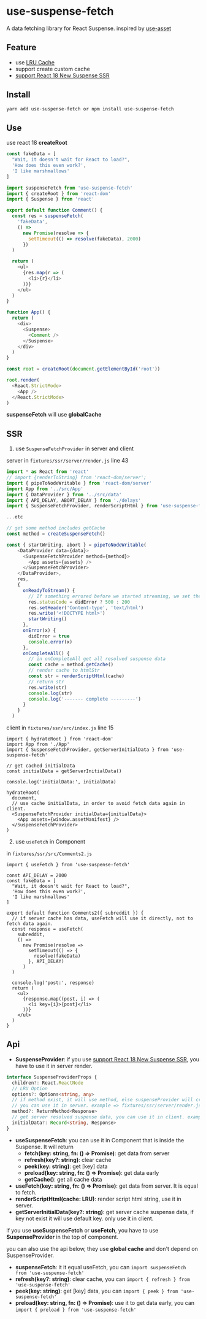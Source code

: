 # use-suspense-fetch

A data fetching library for React Suspense. inspired by [use-asset](https://github.com/pmndrs/use-asset)

## Feature

- use [LRU Cache](https://github.com/isaacs/node-lru-cache)
- support create custom cache
- [support React 18 New Suspense SSR](https://github.com/reactwg/react-18/discussions/37)

## Install

```js
yarn add use-suspense-fetch or npm install use-suspense-fetch
```

## Use

use react 18 **createRoot**

```ts
const fakeData = [
  "Wait, it doesn't wait for React to load?",
  'How does this even work?',
  'I like marshmallows'
]

import suspenseFetch from 'use-suspense-fetch'
import { createRoot } from 'react-dom'
import { Suspense } from 'react'

export default function Comment() {
  const res = suspenseFetch(
    'fakeData',
    () =>
      new Promise(resolve => {
        setTimeout(() => resolve(fakeData), 2000)
      })
  )

  return (
    <ul>
      {res.map(r => (
        <li>{r}</li>
      ))}
    </ul>
  )
}

function App() {
  return (
    <div>
      <Suspense>
        <Comment />
      </Suspense>
    </div>
  )
}

const root = createRoot(document.getElementById('root'))

root.render(
  <React.StrictMode>
    <App />
  </React.StrictMode>
)
```

**suspenseFetch** will use **globalCache**

## SSR

1. use `SuspenseFetchProvider` in server and client

server in `fixtures/ssr/server/render.js` line 43

```ts
import * as React from 'react'
// import {renderToString} from 'react-dom/server';
import { pipeToNodeWritable } from 'react-dom/server'
import App from '../src/App'
import { DataProvider } from '../src/data'
import { API_DELAY, ABORT_DELAY } from './delays'
import { SuspenseFetchProvider, renderScriptHtml } from 'use-suspense-fetch'

...etc

// get some method includes getCache
const method = createSuspenseFetch()

const { startWriting, abort } = pipeToNodeWritable(
    <DataProvider data={data}>
      <SuspenseFetchProvider method={method}>
        <App assets={assets} />
      </SuspenseFetchProvider>
    </DataProvider>,
    res,
    {
      onReadyToStream() {
        // If something errored before we started streaming, we set the error code appropriately.
        res.statusCode = didError ? 500 : 200
        res.setHeader('Content-type', 'text/html')
        res.write('<!DOCTYPE html>')
        startWriting()
      },
      onError(x) {
        didError = true
        console.error(x)
      },
      onCompleteAll() {
        // in onCompleteAll get all resolved suspense data
        const cache = method.getCache()
        // render cache to htmlStr
        const str = renderScriptHtml(cache)
        // return str
        res.write(str)
        console.log(str)
        console.log('------- complete ---------')
      }
    }
  )
```

client in `fixtures/ssr/src/index.js` line 15

```tsx
import { hydrateRoot } from 'react-dom'
import App from './App'
import { SuspenseFetchProvider, getServerInitialData } from 'use-suspense-fetch'

// get cached initialData
const initialData = getServerInitialData()

console.log('initialData:', initialData)

hydrateRoot(
  document,
  // use cache initialData, in order to avoid fetch data again in client.
  <SuspenseFetchProvider initialData={initialData}>
    <App assets={window.assetManifest} />
  </SuspenseFetchProvider>
)
```

2. use `useFetch` in Component

in `fixtures/ssr/src/Comments2.js`

```tsx
import { useFetch } from 'use-suspense-fetch'

const API_DELAY = 2000
const fakeData = [
  "Wait, it doesn't wait for React to load?",
  'How does this even work?',
  'I like marshmallows'
]

export default function Comments2({ subreddit }) {
  // if server cache has data, useFetch will use it directly, not to fetch data again.
  const response = useFetch(
    subreddit,
    () =>
      new Promise(resolve =>
        setTimeout(() => {
          resolve(fakeData)
        }, API_DELAY)
      )
  )

  console.log('post:', response)
  return (
    <ul>
      {response.map((post, i) => (
        <li key={i}>{post}</li>
      ))}
    </ul>
  )
}
```

## Api

- **SuspenseProvider**: if you use [support React 18 New Suspense SSR](https://github.com/reactwg/react-18/discussions/37), you have to use it in server render.

```ts
interface SuspenseProviderProps {
  children?: React.ReactNode
  // LRU Option
  options?: Options<string, any>
  // if method exist, it will use method, else suspenseProvider will create cache in component.
  // you can use it in server. example => fixtures/ssr/server/render.js
  method?: ReturnMethod<Response>
  // get server resolved suspense data, you can use it in client. example => fixtures/ssr/src/index.js
  initialData?: Record<string, Response>
}
```

- **useSuspenseFetch**: you can use it in Component that is inside the Suspense. It will return
  - **fetch(key: string, fn: () => Promise)**: get data from server
  - **refresh(key?: string)**: clear cache
  - **peek(key: string)**: get [key] data
  - **preload(key: string, fn: () => Promise)**: get data early
  - **getCache()**: get all cache data
- **useFetch(key: string, fn: () => Promise)**: get data from server. It is equal to fetch.
- **renderScriptHtml(cache: LRU)**: render script html string, use it in server.
- **getServerInitialData(key?: string)**: get server cache suspense data, if key not exist it will use default key. only use it in client.

if you use **useSuspenseFetch** or **useFetch**, you have to use **SuspenseProvider** in the top of component.

you can also use the api below, they use **global cache** and don't depend on SuspenseProvider.

- **suspenseFetch**: it it equal useFetch, you can `import suspenseFetch from 'use-suspense-fetch'`
- **refresh(key?: string)**: clear cache, you can `import { refresh } from 'use-suspense-fetch'`
- **peek(key: string)**: get [key] data, you can `import { peek } from 'use-suspense-fetch'`
- **preload(key: string, fn: () => Promise)**: use it to get data early, you can `import { preload } from 'use-suspense-fetch'`
